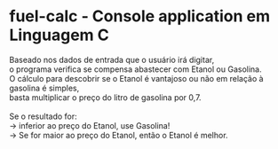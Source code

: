 # fuel-calc - Console application em Linguagem C
Baseado nos dados de entrada que o usuário irá digitar, <br>
o programa verifica se compensa abastecer com Etanol ou Gasolina.
<br>
O cálculo para descobrir se o Etanol é vantajoso ou não em relação à gasolina é simples, <br> 
basta multiplicar o preço do litro de gasolina por 0,7. <br> 
<br>
Se o resultado for: <br>
-> inferior ao preço do Etanol, use Gasolina! <br>
-> Se for maior ao preço do Etanol, então o Etanol é melhor.
<br>
